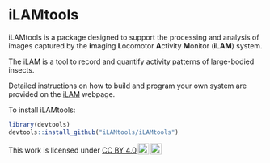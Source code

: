 # iLAMtools

iLAMtools is a package designed to support the processing and analysis of images captured by the **i**maging **L**ocomotor **A**ctivity **M**onitor (**iLAM**) system.

The iLAM is a tool to record and quantify activity patterns of large-bodied insects.

Detailed instructions on how to build and program your own system are provided on the [iLAM](https://iLAMtools.github.io/) webpage.

To install iLAMtools:

``` r
library(devtools)
devtools::install_github("iLAMtools/iLAMtools")
```

<p xmlns:cc="http://creativecommons.org/ns#">

This work is licensed under <a href="https://creativecommons.org/licenses/by/4.0/?ref=chooser-v1" target="_blank" rel="license noopener noreferrer" style="display:inline-block;">CC BY 4.0<img src="https://mirrors.creativecommons.org/presskit/icons/cc.svg?ref=chooser-v1" style="height:22px!important;margin-left:3px;vertical-align:text-bottom;"/><img src="https://mirrors.creativecommons.org/presskit/icons/by.svg?ref=chooser-v1" style="height:22px!important;margin-left:3px;vertical-align:text-bottom;"/></a>

</p>
